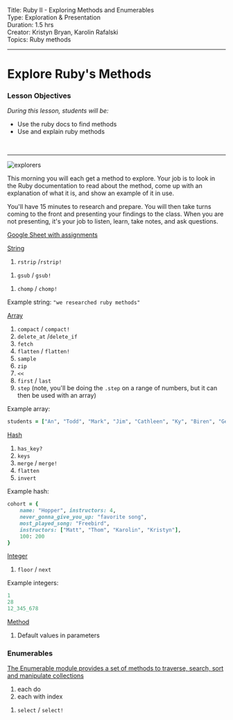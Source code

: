 

Title: Ruby II - Exploring Methods and Enumerables<br>
Type: Exploration & Presentation<br>
Duration: 1.5 hrs<br>
Creator: Kristyn Bryan, Karolin Rafalski<br>
Topics: Ruby methods<br>
<hr>

# Explore Ruby's Methods

### Lesson Objectives
_During this lesson, students will be:_
- Use the ruby docs to find methods
- Use and explain ruby methods

<br>
<hr>

![explorers](https://www.thewrap.com/wp-content/uploads/2016/05/explorersmovie.jpg)

This morning you will each get a method to explore. Your job is to look in the Ruby documentation to read about the method, come up with an explanation of what it is, and show an example of it in use.

You'll have 15 minutes to research and prepare. You will then take turns coming to the front and presenting your findings to the class. When you are not presenting, it's your job to listen, learn, take notes, and ask questions.

[Google Sheet with assignments](https://docs.google.com/spreadsheets/d/1xeHlEerUsbK-3TzvPWOxCI7op7U2B5NXSV8VaS-sQtI/edit?usp=sharing)

[String](http://ruby-doc.org/core-2.3.0/String.html)

1. `rstrip` /`rstrip!` 
<!-- 1. `reverse` /`reverse!`  -->
1. `gsub` / `gsub!` 
<!-- 1. `capitalize` `capitalize!` / `upcase` / `upcase!` -->
<!-- 1. `downcase`/ `downcase!` / `swapcase` / `swapcase!` -->
1. `chomp` / `chomp!`
<!-- 1. `to_f` / `to_i` 
1. `to_str`/ `to_sym` / `to_a` -->

Example string: `"we researched ruby methods"`

[Array](http://ruby-doc.org/core-2.3.0/Array.html)

1. `compact` / `compact!` 
1. `delete_at` /`delete_if` 
1. `fetch` 
1. `flatten` / `flatten!` 
1. `sample` 
1. `zip` 
1. `<<` 
1. `first` / `last` 
1. `step` (note, you'll be doing the `.step` on a range of numbers, but it can then be used with an array) 
<!-- 1. `join`
1. `reduce` -->

Example array:
```ruby
students = ["An", "Todd", "Mark", "Jim", "Cathleen", "Ky", "Biren", "Geraldine", "Hanna", "Dylan", "Sheila", "Charles", "Soniya", "Jerrica", "Ellen", "Lenin", "Adam", "Stanley", "Matthew", "Anthony", "Joe", "Emily", "Amanda"]
```

[Hash](http://ruby-doc.org/core-2.3.0/Hash.html)

1. `has_key?` 
1. `keys` 
1. `merge` / `merge!` 
1. `flatten` 
1. `invert` 

Example hash:
```ruby
cohort = {
    name: "Hopper", instructors: 4,
    never_gonna_give_you_up: "favorite song",
    most_played_song: "Freebird",
    instructors: ["Matt", "Thom", "Karolin", "Kristyn"],
    100: 200
}
```

[Integer](http://ruby-doc.org/core-2.3.0/Integer.html)

<!-- 1. `odd?` / `even?`  -->
1. `floor` / `next` 
<!-- 1. `times`  -->

Example integers:
```ruby
1
28
12_345_678
```

[Method](http://www.skorks.com/2009/08/method-arguments-in-ruby/)
1. Default values in parameters 


### Enumerables 


[The Enumerable module provides a set of methods to traverse, search, sort and manipulate collections](http://ruby.bastardsbook.com/chapters/enumerables/)
<!-- 1. for in -->
1. each do
1. each with index
<!-- 1. map -->
1. `select` / `select!` 

<!-- ## Post your notes and example in Slack

When it's your turn to present, post your topic, notes, and comment in Slack so that others can put it into their notes.

### Formatting for Slack:
![formatting](https://i.imgur.com/R1J1OOg.png)

### Example

![slack](https://i.imgur.com/jd2Xg3y.png) -->
